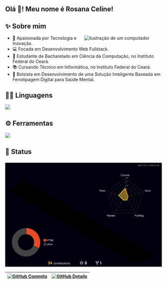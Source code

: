 <h2 align="left">Olá 👋! Meu nome é Rosana Celine!</h2>

###

<h2 align="left">✨ Sobre mim</h2>

<img src="https://raw.githubusercontent.com/MicaelliMedeiros/micaellimedeiros/master/image/computer-illustration.png" alt="ilustração de um computador" min-width="250px" max-width="250px" width="250px" align="right">

<ul>
  <li>💜 Apaixonada por Tecnologia e Inovação.</li>
  <li>💻 Focada em Desenvolvimento Web Fullstack.</li>
  <li>🤖 Estudante de Bacharelado em Ciência da Computação, no Instituto Federal do Ceará.</li>
  <li>📚 Cursando Técnico em Informática, no Instituto Federal do Ceará.</li>
  <li>🧠 Bolsista em Desenvolvimento de uma Solução Inteligente Baseada em Fenotipagem Digital para Saúde Mental.</li>
</ul>

###

<h2 align="left">👨‍💻 Linguagens</h2>

<div align="left" >
    <a href="https://skillicons.dev"   >
      <img src="https://skillicons.dev/icons?i=css,html,javascript,java,python,c" />
    </a>
    <br />
</div>

###

<h2>⚙️ Ferramentas</h2>

<div align="left" >
    <a href="https://skillicons.dev"   >
      <img src="https://skillicons.dev/icons?i=git,github,vscode,eclipse" />
    </a>
    <br />
</div>

###

<h2 align="left">🎉 Status</h2>

###

  ![Status](./profile-3d-contrib/profile-night-rainbow.svg)
  

  
 | [![GitHub Commits](http://github-profile-summary-cards.vercel.app/api/cards/productive-time?username=RosanaCeline&theme=radical&utcOffset=-3)](https://github.com/vn7n24fzkq/github-profile-summary-cards) | [![GitHub Details](http://github-profile-summary-cards.vercel.app/api/cards/profile-details?username=RosanaCeline&theme=radical)](https://github.com/vn7n24fzkq/github-profile-summary-cards) |  
 | ----------- | ----------- |
